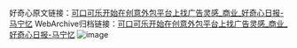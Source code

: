 好奇心原文链接：[可口可乐开始在创意外包平台上找广告灵感_商业_好奇心日报-马宁忆](https://www.qdaily.com/articles/4124.html)
WebArchive归档链接：[可口可乐开始在创意外包平台上找广告灵感_商业_好奇心日报-马宁忆](http://web.archive.org/web/20190623153539/https://www.qdaily.com/articles/4124.html)
![image](http://ww3.sinaimg.cn/large/007d5XDply1g3vdx9g8cuj30u02xu7wh)